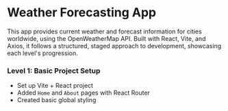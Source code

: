 # Weather Forecasting App

This app provides current weather and forecast information for cities worldwide, using the OpenWeatherMap API. Built with React, Vite, and Axios, it follows a structured, staged approach to development, showcasing each level's progression.

### Level 1: Basic Project Setup
- Set up Vite + React project
- Added `Home` and `About` pages with React Router
- Created basic global styling